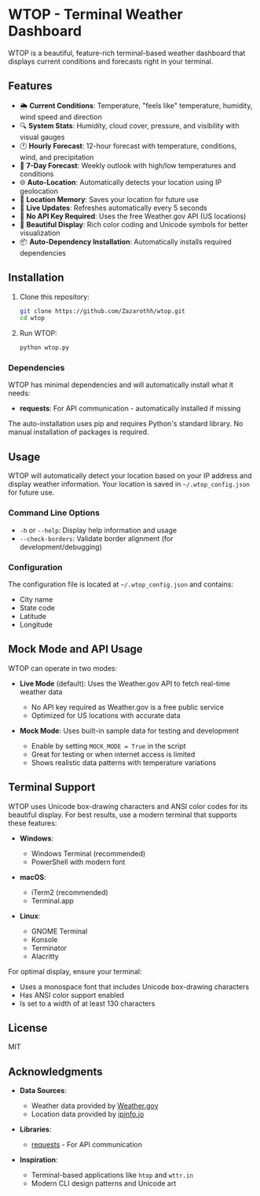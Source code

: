 # WTOP - Terminal Weather Dashboard

WTOP is a beautiful, feature-rich terminal-based weather dashboard that displays current conditions and forecasts right in your terminal.

## Features

- 🌦️ **Current Conditions**: Temperature, "feels like" temperature, humidity, wind speed and direction
- 🔍 **System Stats**: Humidity, cloud cover, pressure, and visibility with visual gauges
- 🕐 **Hourly Forecast**: 12-hour forecast with temperature, conditions, wind, and precipitation
- 📅 **7-Day Forecast**: Weekly outlook with high/low temperatures and conditions
- 🌐 **Auto-Location**: Automatically detects your location using IP geolocation
- 💾 **Location Memory**: Saves your location for future use
- 🔄 **Live Updates**: Refreshes automatically every 5 seconds
- 🎯 **No API Key Required**: Uses the free Weather.gov API (US locations)
- 🎨 **Beautiful Display**: Rich color coding and Unicode symbols for better visualization
- 📦 **Auto-Dependency Installation**: Automatically installs required dependencies

## Installation

1. Clone this repository:
   ```bash
   git clone https://github.com/Zazarothh/wtop.git
   cd wtop
   ```

2. Run WTOP:
   ```bash
   python wtop.py
   ```

### Dependencies

WTOP has minimal dependencies and will automatically install what it needs:

- **requests**: For API communication - automatically installed if missing
  
The auto-installation uses pip and requires Python's standard library. No manual installation of packages is required.

## Usage

WTOP will automatically detect your location based on your IP address and display weather information. Your location is saved in `~/.wtop_config.json` for future use.

### Command Line Options

- `-h` or `--help`: Display help information and usage
- `--check-borders`: Validate border alignment (for development/debugging)

### Configuration

The configuration file is located at `~/.wtop_config.json` and contains:
- City name
- State code
- Latitude
- Longitude

## Mock Mode and API Usage

WTOP can operate in two modes:

- **Live Mode** (default): Uses the Weather.gov API to fetch real-time weather data
  - No API key required as Weather.gov is a free public service
  - Optimized for US locations with accurate data
  
- **Mock Mode**: Uses built-in sample data for testing and development
  - Enable by setting `MOCK_MODE = True` in the script
  - Great for testing or when internet access is limited
  - Shows realistic data patterns with temperature variations

## Terminal Support

WTOP uses Unicode box-drawing characters and ANSI color codes for its beautiful display. For best results, use a modern terminal that supports these features:

- **Windows**: 
  - Windows Terminal (recommended)
  - PowerShell with modern font
  
- **macOS**:
  - iTerm2 (recommended)
  - Terminal.app
  
- **Linux**:
  - GNOME Terminal
  - Konsole
  - Terminator
  - Alacritty

For optimal display, ensure your terminal:
- Uses a monospace font that includes Unicode box-drawing characters
- Has ANSI color support enabled
- Is set to a width of at least 130 characters

## License

MIT

## Acknowledgments

- **Data Sources**:
  - Weather data provided by [Weather.gov](https://www.weather.gov/)
  - Location data provided by [ipinfo.io](https://ipinfo.io/)
  
- **Libraries**:
  - [requests](https://requests.readthedocs.io/) - For API communication
  
- **Inspiration**:
  - Terminal-based applications like `htop` and `wttr.in`
  - Modern CLI design patterns and Unicode art